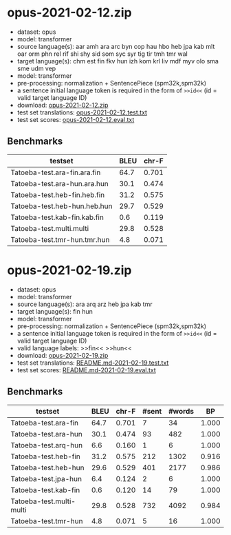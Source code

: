 # opus-2021-02-12.zip

* dataset: opus
* model: transformer
* source language(s): aar amh ara arc byn cop hau hbo heb jpa kab mlt oar orm phn rel rif shi shy sid som syc syr tig tir tmh tmr wal
* target language(s): chm est fin fkv hun izh kom krl liv mdf myv olo sma sme udm vep
* model: transformer
* pre-processing: normalization + SentencePiece (spm32k,spm32k)
* a sentence initial language token is required in the form of `>>id<<` (id = valid target language ID)
* download: [opus-2021-02-12.zip](https://object.pouta.csc.fi/Tatoeba-MT-models/afa-fiu/opus-2021-02-12.zip)
* test set translations: [opus-2021-02-12.test.txt](https://object.pouta.csc.fi/Tatoeba-MT-models/afa-fiu/opus-2021-02-12.test.txt)
* test set scores: [opus-2021-02-12.eval.txt](https://object.pouta.csc.fi/Tatoeba-MT-models/afa-fiu/opus-2021-02-12.eval.txt)

## Benchmarks

| testset               | BLEU  | chr-F |
|-----------------------|-------|-------|
| Tatoeba-test.ara-fin.ara.fin 	| 64.7 	| 0.701 |
| Tatoeba-test.ara-hun.ara.hun 	| 30.1 	| 0.474 |
| Tatoeba-test.heb-fin.heb.fin 	| 31.2 	| 0.575 |
| Tatoeba-test.heb-hun.heb.hun 	| 29.7 	| 0.529 |
| Tatoeba-test.kab-fin.kab.fin 	| 0.6 	| 0.119 |
| Tatoeba-test.multi.multi 	| 29.8 	| 0.528 |
| Tatoeba-test.tmr-hun.tmr.hun 	| 4.8 	| 0.071 |



# opus-2021-02-19.zip

* dataset: opus
* model: transformer
* source language(s): ara arq arz heb jpa kab tmr
* target language(s): fin hun
* model: transformer
* pre-processing: normalization + SentencePiece (spm32k,spm32k)
* a sentence initial language token is required in the form of `>>id<<` (id = valid target language ID)
* valid language labels: >>fin<< >>hun<<
* download: [opus-2021-02-19.zip](https://object.pouta.csc.fi/Tatoeba-MT-models/afa-fiu/opus-2021-02-19.zip)
* test set translations: [README.md-2021-02-19.test.txt](https://object.pouta.csc.fi/Tatoeba-MT-models/afa-fiu/README.md-2021-02-19.test.txt)
* test set scores: [README.md-2021-02-19.eval.txt](https://object.pouta.csc.fi/Tatoeba-MT-models/afa-fiu/README.md-2021-02-19.eval.txt)

## Benchmarks

| testset | BLEU  | chr-F | #sent | #words | BP |
|---------|-------|-------|-------|--------|----|
| Tatoeba-test.ara-fin 	| 64.7 	| 0.701 	| 7 	| 34 	| 1.000 |
| Tatoeba-test.ara-hun 	| 30.1 	| 0.474 	| 93 	| 482 	| 1.000 |
| Tatoeba-test.arq-hun 	| 6.6 	| 0.160 	| 1 	| 6 	| 1.000 |
| Tatoeba-test.heb-fin 	| 31.2 	| 0.575 	| 212 	| 1302 	| 0.916 |
| Tatoeba-test.heb-hun 	| 29.6 	| 0.529 	| 401 	| 2177 	| 0.986 |
| Tatoeba-test.jpa-hun 	| 6.4 	| 0.124 	| 2 	| 6 	| 1.000 |
| Tatoeba-test.kab-fin 	| 0.6 	| 0.120 	| 14 	| 79 	| 1.000 |
| Tatoeba-test.multi-multi 	| 29.8 	| 0.528 	| 732 	| 4092 	| 0.984 |
| Tatoeba-test.tmr-hun 	| 4.8 	| 0.071 	| 5 	| 16 	| 1.000 |

